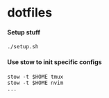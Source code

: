 # dotfiles

#### Setup stuff
```
./setup.sh
```

#### Use stow to init specific configs
```
stow -t $HOME tmux
stow -t $HOME nvim
...
```
